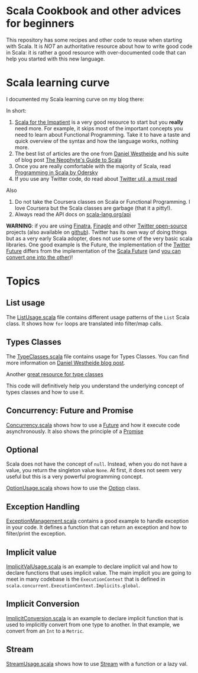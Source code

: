 # Scala Cookbook and other advices for beginners

This repository has some recipes and other code to reuse when starting with Scala.
It is *NOT* an authoritative resource about how to write good code in Scala: it is
rather a good resource with over-documented code that can help you started with
this new language.


# Scala learning curve

I documented my Scala learning curve on my blog there:

In short:

1. [Scala for the Impatient](http://horstmann.com/scala/index.html) is a very good resource to start but you **really** need more.
For example, it skips most of the important concepts you need to learn about Functional Programming.
Take it to have a taste and quick overview of the syntax and how the language works, nothing more.
2. The best list of articles are the one from [Daniel Westheide](https://danielwestheide.com/) and his suite of blog post [The Neophyte's Guide to Scala](https://danielwestheide.com/scala/neophytes.html)
3. Once you are really comfortable with the majority of Scala, read [Programming in Scala by Odersky](https://www.amazon.com/Programming-Scala-Updated-2-12/dp/0981531687/ref=sr_1_1?ie=UTF8&qid=1528782250&sr=8-1&keywords=odersky+scala)
4. If you use any Twitter code, do read about [Twitter util, a must read](https://twitter.github.io/util/)

Also
1. Do not take the Coursera classes on Scala or Functional Programming. I love Coursera but the Scala classes are garbage (that it a pitty!).
2. Always read the API docs on [scala-lang.org/api](https://www.scala-lang.org/api/)


**WARNING**: if you are using [Finatra](https://github.com/twitter/finatra), 
[Finagle](https://github.com/twitter/finagle) and other [Twitter open-source](https://github.com/twitter) 
projects (also available on [github](https://github.com/twitter/util)).
Twitter has its own way of doing things but as a very early Scala adopter, does not use some of the very basic scala libraries.
One good example is the Future, the implementation of the [Twitter Future](https://twitter.github.io/util/docs/com/twitter/util/Future.html) differs from the implementation
of the [Scala Future](https://www.scala-lang.org/api/current/scala/concurrent/Future.html) (and [you can convert one into the other](https://twitter.github.io/util/guide/util-cookbook/futures.html#conversions-between-twitter-s-future-and-scala-s-future))!

# Topics

## List usage

The [ListUsage.scala](src/main/scala/ListUsage.scala) file contains different usage patterns of the `List`
Scala class. It shows how `for` loops are translated into filter/map calls.


## Types Classes

The [TypeClasses.scala](src/main/scala/TypeClasses.scala) file contains usage for Types Classes.
You can find more information on 
[Daniel Westheide blog post](https://danielwestheide.com/blog/2013/02/06/the-neophytes-guide-to-scala-part-12-type-classes.html).

Another [great resource for type classes](https://www.theguardian.com/info/developer-blog/2016/dec/22/parental-advisory-implicit-content)

This code will definitively help you understand the underlying
concept of types classes and how to use it.


## Concurrency: Future and Promise

[Concurrency.scala](src/main/scala/Concurrency.scala) shows how
to use a [Future](https://www.scala-lang.org/api/current/scala/concurrent/Future.html)
and how it execute code asynchronously. It also shows
the principle of a [Promise](https://www.scala-lang.org/api/current/scala/concurrent/Promise.html)


## Optional

Scala does not have the concept of `null`. Instead, when you do not have a value, you 
return the singleton value `None`. At first, it does not seem very useful but this is a very powerful
programming concept.

[OptionUsage.scala](src/main/scala/OptionUsage.scala) shows how to use the 
[Option](https://www.scala-lang.org/api/current/scala/Option.html) class.

## Exception Handling

[ExceptionManagement.scala](src/main/scala/ExceptionManagement.scala) contains a good example
to handle exception in your code. It defines a function that can return an exception and
how to filter/print the exception.

## Implicit value

[ImplicitValUsage.scala](src/main/scala/ImplicitValUsage.scala) is an example
to declare implicit val and how to declare functions that uses implicit value.
The main implicit you are going to meet in many codebase is the `ExecutionContext`
that is defined in `scala.concurrent.ExecutionContext.Implicits.global`.

## Implicit Conversion

[ImplicitConversion.scala](src/main/scala/ImplicitConversion.scala) is an example
to declare implicit function that is used to implicitly convert from one type to another.
In that example, we convert from an `Int` to a `Metric`.

## Stream
[StreamUsage.scala](src/main/scala/StreamUsage.scala) shows how
to use [Stream](https://www.scala-lang.org/api/current/scala/collection/immutable/Stream.html)
with a function or a lazy val.